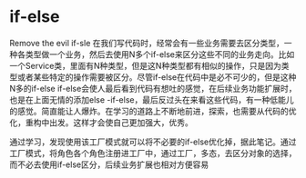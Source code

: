 # if-else
Remove the evil if-sle
在我们写代码时，经常会有一些业务需要去区分类型，一种各类型做一个业务，然后去使用N多个if-else来区分这些不同的业务走向。比如一个Service类，里面有N种类型，但是这N种类型都有相似的操作，只是因为类型或者某些特定的操作需要被区分。尽管if-else在代码中是必不可少的，但是这种N多的if-else if-else会使人最后看到代码有想吐的感觉，在后续业务功能扩展时，也是在上面无情的添加else -if-else，最后反过头在来看这些代码，有一种低能儿的感觉。简直能让人爆炸。在学习的道路上不断地前进，探索，也需要从代码的优化，重构中出发。这样才会使自己更加强大，优秀。

通过学习，发现使用该工厂模式就可以将不必要的if-else优化掉，据此笔记。通过工厂模式，将角色各个角色注册进工厂中，通过工厂，多态，去区分对象的选择，而不必去使用if-else区分，后续业务扩展也相对方便容易
